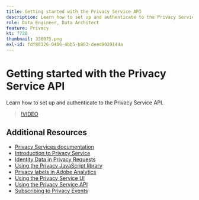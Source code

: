 ```yaml
---
title: Getting started with the Privacy Service API
description: Learn how to set up and authenticate to the Privacy Service API.
role: Data Engineer, Data Architect
feature: Privacy
kt: 7720
thumbnail: 336075.png
exl-id: fdf80326-0406-4bb5-b863-deed9029144a
---
```

# Getting started with the Privacy Service API

Learn how to set up and authenticate to the Privacy Service API.

>[!VIDEO](https://video.tv.adobe.com/v/336075?quality=12&learn=on)

## Additional Resources

+ [Privacy Services documentation](https://experienceleague.adobe.com/docs/experience-platform/privacy/home.html)
+ [Introduction to Privacy Service](introduction-to-privacy-services.md)
+ [Identity Data in Privacy Requests](identity-data-in-privacy-requests.md)
+ [Using the Privacy JavaScript library](using-privacy-javascript-library.md)
+ [Privacy labels in Adobe Analytics](privacy-labels-in-adobe-analytics.md)
+ [Using the Privacy Service UI](using-privacy-services-ui.md)
+ [Using the Privacy Service API](using-the-privacy-service-api.md)
+ [Subscribing to Privacy Events](subscribe-to-privacy-events.md)
